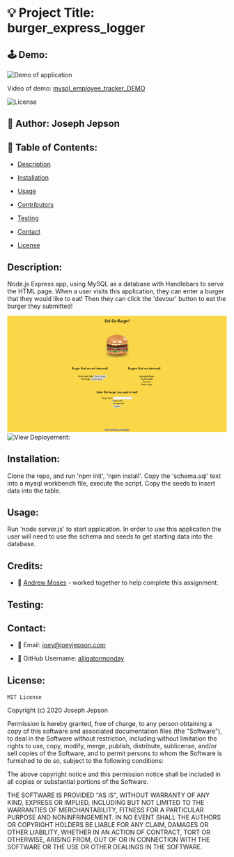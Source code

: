 # 💡 Project Title: burger_express_logger

## 🕹 Demo:

![Demo of application](public/assets/burger_express_logger_DEMO.gif)

Video of demo: [mysql_employee_tracker_DEMO](https://drive.google.com/file/d/1pGm_qYuKIscrA3aRoZfXsRlJ4pXH1QIE/view) 

![License](https://img.shields.io/badge/License-MIT-yellow) 
## 👤 Author: Joseph Jepson 

  ## 📜 Table of Contents: 

  * [Description](#Description) 

  * [Installation](#Installation) 

  * [Usage](#Usage) 

  * [Contributors](#Contributors) 

  * [Testing](#Testing)

  * [Contact](#Contact) 

  * [License](#License) 

  ## Description: 
 Node.js Express app, using MySQL as a database with Handlebars to serve the HTML page. When a user visits this application, they can enter a burger that they would like to eat! Then they can click the 'devour' button to eat the burger they submitted!

![Image of DEMO application](public/assets/DEMO_image.png)
![View Deployement:](https://floating-plateau-77667.herokuapp.com/)

## Installation: 
 Clone the repo, and run 'npm init', 'npm install'. Copy the 'schema.sql' text into a mysql workbench file, execute the script. Copy the seeds to insert data into the table.  

## Usage: 
 Run 'node server.js' to start application. In order to use this application the user will need to use the schema and seeds to get starting data into the database. 

## Credits: 
* 👤 [Andrew Moses](https://github.com/andrewmosesdrive) - worked together to help complete this assignment. 

## Testing: 

  ## Contact: 
 
  * 💌  Email: joey@joeyjepson.com 
 
  * 👤  GitHub Username: [alligatormonday](https://github.com/alligatormonday) 

  ## License: 
 
  
    MIT License

Copyright (c) 2020 Joseph Jepson

Permission is hereby granted, free of charge, to any person obtaining a copy
of this software and associated documentation files (the "Software"), to deal
in the Software without restriction, including without limitation the rights
to use, copy, modify, merge, publish, distribute, sublicense, and/or sell
copies of the Software, and to permit persons to whom the Software is
furnished to do so, subject to the following conditions:

The above copyright notice and this permission notice shall be included in all
copies or substantial portions of the Software.

THE SOFTWARE IS PROVIDED "AS IS", WITHOUT WARRANTY OF ANY KIND, EXPRESS OR
IMPLIED, INCLUDING BUT NOT LIMITED TO THE WARRANTIES OF MERCHANTABILITY,
FITNESS FOR A PARTICULAR PURPOSE AND NONINFRINGEMENT. IN NO EVENT SHALL THE
AUTHORS OR COPYRIGHT HOLDERS BE LIABLE FOR ANY CLAIM, DAMAGES OR OTHER
LIABILITY, WHETHER IN AN ACTION OF CONTRACT, TORT OR OTHERWISE, ARISING FROM,
OUT OF OR IN CONNECTION WITH THE SOFTWARE OR THE USE OR OTHER DEALINGS IN THE
SOFTWARE.